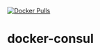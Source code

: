 [![Docker Pulls](https://badgen.net/docker/pulls/noenv/consul)](https://hub.docker.com/r/noenv/consul)

# docker-consul
